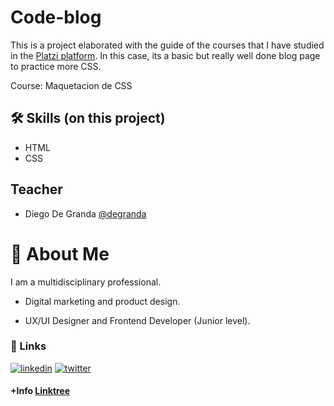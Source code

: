 
# Code-blog

This is a project elaborated with the guide of the courses that I have studied in the  [Platzi platform](https://platzi.com/).
In this case, its a basic but really well done blog page to practice more CSS.

Course: Maquetacion de CSS

## 🛠 Skills (on this project)
- HTML
- CSS



## Teacher

- Diego De Granda [@degranda](https://github.com/degranda/Platzi-blog)




# 🚀 About Me

I am a multidisciplinary professional.

- Digital marketing and product design.

- UX/UI Designer and Frontend Developer (Junior level).

### 🔗 Links

[![linkedin](https://img.shields.io/badge/linkedin-0A66C2?style=for-the-badge&logo=linkedin&logoColor=white)](https://www.linkedin.com/in/maria-fernanda-v-m-a4579476/)
[![twitter](https://img.shields.io/badge/twitter-1DA1F2?style=for-the-badge&logo=twitter&logoColor=white)](https://twitter.com/maria0221)


#### +Info [Linktree](https://linktr.ee/mk_smart_life_code)
